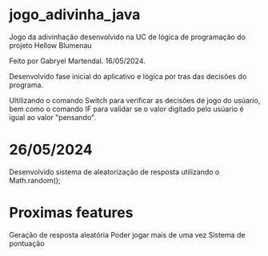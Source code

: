 # jogo_adivinha_java
Jogo da adivinhação desenvolvido na UC de lógica de programação do projeto Hellow Blumenau

Feito por Gabryel Martendal. 16/05/2024.

Desenvolvido fase inicial do aplicativo e lógica por tras das decisões do programa.

Ultilizando o comando Switch para verificar as decisões de jogo do usúario, bem como o comando IF para validar se o valor digitado pelo usúario é igual ao valor "pensando".

# 26/05/2024

Desenvolvido sistema de aleatorização de resposta utilizando o Math.random();

# Proximas features

Geração de resposta aleatória
Poder jogar mais de uma vez
Sistema de pontuação
